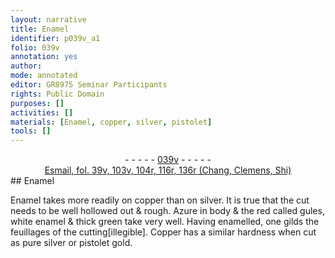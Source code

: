 ```yaml
---
layout: narrative
title: Enamel
identifier: p039v_a1
folio: 039v
annotation: yes
author:
mode: annotated
editor: GR8975 Seminar Participants
rights: Public Domain
purposes: []
activities: []
materials: [Enamel, copper, silver, pistolet]
tools: []
---
```


 <div class="folio" align="center">- - - - - <a href="http://gallica.bnf.fr/ark:/12148/btv1b10500001g/f84.image" target="_blank">039v</a> - - - - - </div>   <div class="annotation" align="center"><a href="https://drive.google.com/drive/folders/0BwJi-u8sfkVDYVR5NE9zV1BfTUE" target="_blank">Esmail, fol. 39v, 103v, 104r, 116r, 136r (Chang, Clemens, Shi)</a> </div> 
## Enamel

 
 <span class="material">Enamel</span> takes more readily on <span class="material">copper</span> than on <span class="material">silver</span>. It is true that the cut needs to be well hollowed out & rough. Azure in body & the red called gules, white enamel & thick green take very well. Having enamelled, one gilds the feuillages of the cutting[illegible]. Copper has a similar hardness when cut as pure <span class="material">silver</span> or <span class="material">pistolet</span> gold.
 